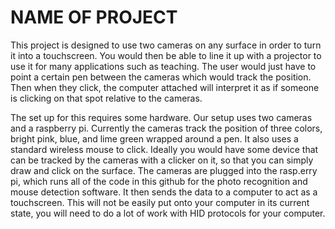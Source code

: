 # NAME OF PROJECT
This project is designed to use two cameras on any surface in order to turn it into a touchscreen. You would then be able to line it up with a projector to use it for many applications such as teaching. The user would just have to point a certain pen between the cameras which would track the position. Then when they click, the computer attached will interpret it as if someone is clicking on that spot relative to the cameras.

The set up for this requires some hardware. Our setup uses two cameras and a raspberry pi. Currently the cameras track the position of three colors, bright pink, blue, and lime green wrapped around a pen. It also uses a standard wireless mouse to click. Ideally you would have some device that can be tracked by the cameras with a clicker on it, so that you can simply draw and click on the surface. The cameras are plugged into the rasp.erry pi, which runs all of the code in this github for the photo recognition and mouse detection software. It then sends the data to a computer to act as a touchscreen. This will not be easily put onto your computer in its current state, you will need to do a lot of work with HID protocols for your computer.

